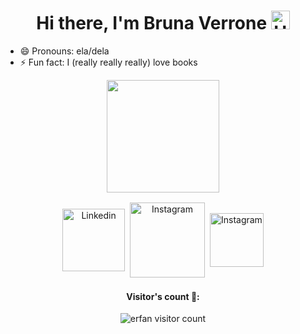<h1 align="center">Hi there, I'm Bruna Verrone <img alt="Hi There!" width="30px" src="https://camo.githubusercontent.com/35d3d11359a49bf12aebb834cc13fd81b95eff4e/68747470733a2f2f6d656469612e67697068792e636f6d2f6d656469612f6876524a434c467a6361737252346961377a2f67697068792e676966"/></h1>

- 😄 Pronouns: ela/dela
- ⚡ Fun fact: I (really really really) love books 

<div align="center">
  <a href="https://github.com/verronebruna">
  <img height="180em" src="https://github-readme-stats.vercel.app/api?username=verronebruna&show_icons=true&theme=dark&include_all_commits=true&count_private=true"/>
</div>
  
  <p align="center">
<a href="https://www.linkedin.com/in/verronebruna/" target="blank" alt="linkedin"><img align="center" style="margin: 2px" width="100px" alt="Linkedin" src="https://img.shields.io/badge/Linkedin-%230077B5.svg?&style=flat-square&logo=linkedin&logoColor=white" /></a>
<a href="https://www.instagram.com/verronebru/" target="blank" alt="Instagram"><img align="center" style="margin: 2px" width="120px" alt="Instagram" src="https://img.shields.io/badge/-Instagram-%23E4405F?style=for-the-badge&logo=instagram&logoColor=white" /></a>
<a href="verronebruna@gmail.com" target="blank" alt="Instagram"><img align="center" style="margin: 2px" width="86px" alt="Instagram" src="https://img.shields.io/badge/-Gmail-%23333?style=for-the-badge&logo=gmail&logoColor=white" /></a>
</p>

<h4 align="center">Visitor's count 💜:</h4>
<p align="center"><img src="https://profile-counter.glitch.me/{verronebru}/count.svg" alt="erfan visitor count" /></p>
